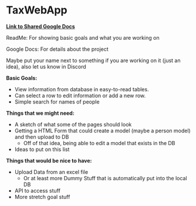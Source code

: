 # TaxWebApp

**[Link to Shared Google Docs](https://docs.google.com/document/d/163h1uI-lNgnp5Dre6-7JVy0O0x2vRgJhKEvBpIZmorI/edit)**

ReadMe: For showing basic goals and what you are working on

Google Docs: For details about the project


Maybe put your name next to something if you are working on it (just an idea), also let us know in Discord

**Basic Goals:**
* View information from database in easy-to-read tables.
* Can select a row to edit information or add a new row.
* Simple search for names of people

**Things that we might need:**
* A sketch of what some of the pages should look
* Getting a HTML Form that could create a model (maybe a person model) and then upload to DB
  * Off of that idea, being able to edit a model that exists in the DB
* Ideas to put on this list
    
**Things that would be nice to have:**
* Upload Data from an excel file
  * Or at least more Dummy Stuff that is automatically put into the local DB
* API to access stuff
* More stretch goal stuff
